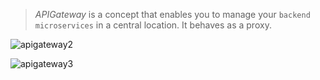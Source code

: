 > _APIGateway_ is a concept that enables you to manage your  `backend microservices` in a central location. It behaves as a proxy.

![apigateway2](https://user-images.githubusercontent.com/11644710/116974868-6ea97200-acc7-11eb-9667-30144df7ebb4.png)

![apigateway3](https://user-images.githubusercontent.com/11644710/116975894-05c2f980-acc9-11eb-95cf-45ea184b7d45.png)
